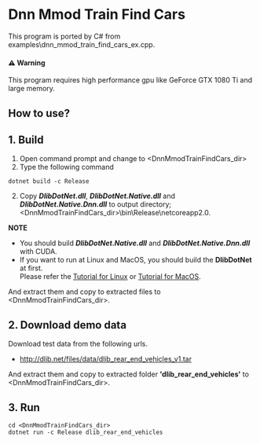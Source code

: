 ﻿# Dnn Mmod Train Find Cars
 
This program is ported by C# from examples\dnn_mmod_train_find_cars_ex.cpp.

#### :warning: Warning

This program requires high performance gpu like GeForce GTX 1080 Ti and large memory.

## How to use?

## 1. Build

1. Open command prompt and change to &lt;DnnMmodTrainFindCars_dir&gt;
1. Type the following command
````
dotnet build -c Release
````
2. Copy ***DlibDotNet.dll***, ***DlibDotNet.Native.dll*** and ***DlibDotNet.Native.Dnn.dll*** to output directory; &lt;DnnMmodTrainFindCars_dir&gt;\bin\Release\netcoreapp2.0.

**NOTE**  
- You should build ***DlibDotNet.Native.dll*** and ***DlibDotNet.Native.Dnn.dll*** with CUDA.
- If you want to run at Linux and MacOS, you should build the **DlibDotNet** at first.  
Please refer the [Tutorial for Linux](https://github.com/takuya-takeuchi/DlibDotNet/wiki/Tutorial-for-Linux) or [Tutorial for MacOS](https://github.com/takuya-takeuchi/DlibDotNet/wiki/Tutorial-for-MacOS).

And extract them and copy to extracted files to &lt;DnnMmodTrainFindCars_dir&gt;.

## 2. Download demo data

Download test data from the following urls.

- http://dlib.net/files/data/dlib_rear_end_vehicles_v1.tar

And extract them and copy to extracted folder **'dlib_rear_end_vehicles'** to &lt;DnnMmodTrainFindCars_dir&gt;.

## 3. Run

````
cd <DnnMmodTrainFindCars_dir>
dotnet run -c Release dlib_rear_end_vehicles
````
